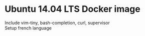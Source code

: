 Ubuntu 14.04 LTS Docker image
=============================


Include vim-tiny, bash-completion, curl, supervisor  
Setup french language
